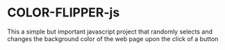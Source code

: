 # COLOR-FLIPPER-js
This a simple but important javascript project that randomly selects and changes the background color of the web page upon the click of a button
